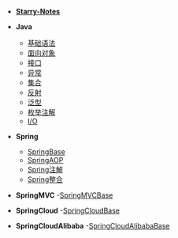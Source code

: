 - [**Starry-Notes**](README.md)

- **Java**
  - [基础语法](Java/基础语法.md)
  - [面向对象](Java/面向对象.md)
  - [接口](Java/接口.md)
  - [异常](Java/异常.md)
  - [集合](Java/集合.md)
  - [反射](Java/反射.md)
  - [泛型](Java/泛型.md)
  - [枚举注解](Java/枚举注解.md)
  - [I/O](Java/IO.md)


- **Spring**
  - [SpringBase](Spring/SpringBase.md)
  - [SpringAOP](Spring/SpringAOP.md)
  - [Spring注解](Spring/Spring注解.md)
  - [Spring整合](Spring/Spring整合.md)

- **SpringMVC**
  -[SpringMVCBase](SpringMVC/SpringMVC.md)

- **SpringCloud**
  -[SpringCloudBase](SpringCloud/SpringCloud.md)

- **SpringCloudAlibaba**
  -[SpringCloudAlibabaBase](SpringCloudAlibaba/SpringCloudAlibaba.md)
